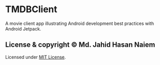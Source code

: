# TMDBClient
A movie client app illustrating Android development best practices with Android Jetpack.

## License & copyright © Md. Jahid Hasan Naiem

Licensed under [MIT License](LICENSE).